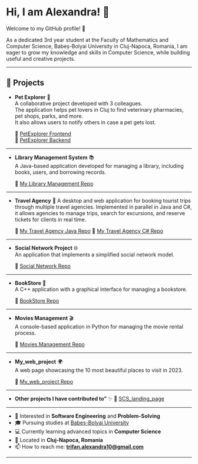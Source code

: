 # Hi, I am Alexandra! 👋

Welcome to my GitHub profile! 🌟  

As a dedicated 3rd year student at the Faculty of Mathematics and Computer Science, Babeș-Bolyai University in Cluj-Napoca, Romania, I am eager to grow my knowledge and skills in Computer Science, while building useful and creative projects.  

---

## 🚀 Projects

- **Pet Explorer** 🐾  
  A collaborative project developed with 3 colleagues.  
  The application helps pet lovers in Cluj to find veterinary pharmacies, pet shops, parks, and more.  
  It also allows users to notify others in case a pet gets lost.  

  🔗 [PetExplorer Frontend](https://github.com/mariusvico/PetExplorerFrontend)  
  🔗 [PetExplorer Backend](https://github.com/mariusvico/PetExplorerBackend)  

---

- **Library Management System** 📚  
  A Java-based application developed for managing a library, including books, users, and borrowing records.  

  🔗 [My Library Management Repo](https://github.com/elaa10/ISS_LAB1_20-02-2025)

---

- **Travel Agency** 🚌 
  A desktop and web application for booking tourist trips through multiple travel agencies. Implemented in parallel in Java and C#, it allows agencies to manage trips, search for excursions, and reserve tickets for clients in real time.

  🔗 [My Travel Agency Java Repo](https://github.com/elaa10/Java_travel_agency)
  🔗 [My Travel Agency C# Repo](https://github.com/elaa10/CSharp_travel_agency)

---

- **Social Network Project** 🌐  
  An application that implements a simplified social network model.  

  🔗 [Social Network Repo](https://github.com/elaa10/Java_project_SocialNetwork)

---

- **BookStore** 🏬  
  A C++ application with a graphical interface for managing a bookstore.  

  🔗 [BookStore Repo](https://github.com/elaa10/CPP_Project_BookStore)

---

- **Movies Management** 🎬  
  A console-based application in Python for managing the movie rental process.  

  🔗 [Movies Management Repo](https://github.com/elaa10/Python_Project_Movies)
  
---

- **My_web_project** 🌍  
  A web page showcasing the 10 most beautiful places to visit in 2023.  

  🔗 [My_web_project Repo](https://github.com/elaa10/My_web_project)

---

- **Other projects I have contributed to"** ✨ 
  🔗 [SCS_landing_page](https://github.com/KiralyCraft/SCS_landing_page)

---

- 🌟 Interested in **Software Engineering** and **Problem-Solving**  
- 🎓 Pursuing studies at [Babeș-Bolyai University](https://www.ubbcluj.ro/)  
- 💻 Currently learning advanced topics in **Computer Science**  
- 📍 Located in **Cluj-Napoca, Romania**  
- 📫 How to reach me: **trifan.alexandra10@gmail.com**  


---




<!--
- 👀 I’m interested in technology and logical problem-solving.
- 🌱 I’m currently learning Computer Science at “Babes-Bolyai” University, Cluj-Napoca.
- 📫 How to reach me trifan.alexandra10@gmail.com


**elaa10/elaa10** is a ✨ _special_ ✨ repository because its `README.md` (this file) appears on your GitHub profile.

Here are some ideas to get you started:

- 🔭 I’m currently working on ...
- 🌱 I’m currently learning ...
- 👯 I’m looking to collaborate on ...
- 🤔 I’m looking for help with ...
- 💬 Ask me about ...
- 📫 How to reach me: ...
- 😄 Pronouns: ...
- ⚡ Fun fact: ...
-->

